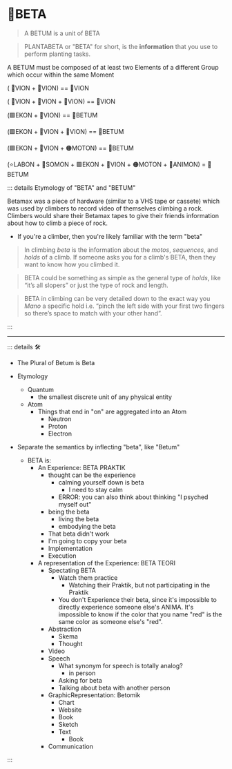 # 🌈<beta>BETA</beta>

> A <beta>BETUM</beta> is a unit of <beta>BETA</beta>

> PLANTABETA or "BETA" for short, is the **information** that you use to perform planting tasks.

A <beta>BETUM</beta> must be composed of at least two Elements of a different Group which occur within the same Moment

( 🔻<via>VION</via> +  🔻<via>VION</via>) ==  🔻<via>VION</via>

( 🔻<via>VION</via> +  🔻<via>VION</via> +  🔻<via>VION</via>) ==  🔻<via>VION</via>

(🟩<ekos>EKON</ekos> +  🔻<via>VION</via>) == 🌈<beta>BETUM</beta>

(🟩<ekos>EKON</ekos> +  🔻<via>VION</via> +  🔻<via>VION</via>) == 🌈<beta>BETUM</beta>

(🟩<ekos>EKON</ekos> +  🔻<via>VION</via> + 🟠<motor>MOTON</motor>) == 🌈<beta>BETUM</beta>

(⭐<labor>LABON</labor> + 🔷<soma>SOMON</soma> + 🟩<ekos>EKON</ekos> +  🔻<via>VION</via> + 🟠<motor>MOTON</motor> + 💜<anima>ANIMON</anima>) = 🌈<beta>BETUM</beta>

::: details Etymology of "<beta>BETA</beta>" and "<beta>BETUM</beta>"

Betamax was a piece of hardware (similar to a VHS tape or cassete) which was used by climbers to record video of themselves climbing a rock. Climbers would share their Betamax tapes to give their friends information about how to climb a piece of rock.  

- If you're a climber, then you're likely familiar with the term "beta"

> In climbing _beta_ is the information about the _motos_, _sequences_, and _holds_ of a climb. If someone asks you for a climb's BETA, then they want to know how you climbed it.

> BETA could be something as simple as the general type of _holds_, like “it’s all slopers” or just the type of rock and length.

> BETA in climbing can be very detailed down to the exact way you _Mano_ a specific hold i.e. “pinch the left side with your first two fingers so there’s space to match with your other hand”.

:::

---

<!-- =================================================== -->
<!-- =================================================== -->
<!-- =================================================== -->
<!-- =================================================== -->
<!-- =================================================== -->
::: details 🛠

- The Plural of Betum is Beta
- Etymology
    - Quantum
        - the smallest discrete unit of any physical entity
    - Atom
        - Things that end in "on" are aggregated into an Atom
            - Neutron
            - Proton
            - Electron

- Separate the semantics by inflecting "beta", like "Betum"
    - BETA is:
        - An Experience: BETA PRAKTIK
            - thought can be the experience
                - calming yourself down is beta
                    - I need to stay calm
                - ERROR: you can also think about thinking
                    "I psyched myself out"
            - being the beta
                - living the beta
                - embodying the beta
            - That beta didn't work
            - I'm going to copy your beta
            - Implementation
            - Execution
        - A representation of the Experience: BETA TEORI
            - Spectating BETA
                - Watch them practice
                    - Watching their Praktik, but not participating in the Praktik
                - You don't Experience their beta, since it's impossible to directly experience someone else's ANIMA. It's impossible to know if the color that you name "red" is the same color as someone else's "red".
            - Abstraction
                - Skema
                - Thought
            - Video
            - Speech
                - What synonym for speech is totally analog?
                    - in person
                - Asking for beta
                - Talking about beta with another person
            - GraphicRepresentation: Betomik
                - Chart
                - Website
                - Book
                - Sketch
                - Text
                    - Book
            - Communication

:::
